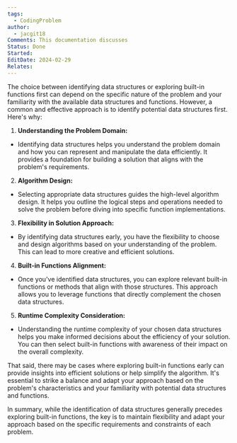 ```yaml
---
tags:
  - CodingProblem
author:
  - jacgit18
Comments: This documentation discusses
Status: Done
Started: 
EditDate: 2024-02-29
Relates:
---
```

The choice between identifying data structures or exploring built-in functions first can depend on the specific nature of the problem and your familiarity with the available data structures and functions. However, a common and effective approach is to identify potential data structures first. Here's why:  
  
1. **Understanding the Problem Domain:**  
- Identifying data structures helps you understand the problem domain and how you can represent and manipulate the data efficiently. It provides a foundation for building a solution that aligns with the problem's requirements.  
  
2. **Algorithm Design:**  
- Selecting appropriate data structures guides the high-level algorithm design. It helps you outline the logical steps and operations needed to solve the problem before diving into specific function implementations.  
  
3. **Flexibility in Solution Approach:**  
- By identifying data structures early, you have the flexibility to choose and design algorithms based on your understanding of the problem. This can lead to more creative and efficient solutions.  
  
4. **Built-in Functions Alignment:**  
- Once you've identified data structures, you can explore relevant built-in functions or methods that align with those structures. This approach allows you to leverage functions that directly complement the chosen data structures.  
  
5. **Runtime Complexity Consideration:**  
- Understanding the runtime complexity of your chosen data structures helps you make informed decisions about the efficiency of your solution. You can then select built-in functions with awareness of their impact on the overall complexity.  
  
That said, there may be cases where exploring built-in functions early can provide insights into efficient solutions or help simplify the algorithm. It's essential to strike a balance and adapt your approach based on the problem's characteristics and your familiarity with potential data structures and functions.  
  
In summary, while the identification of data structures generally precedes exploring built-in functions, the key is to maintain flexibility and adapt your approach based on the specific requirements and constraints of each problem.